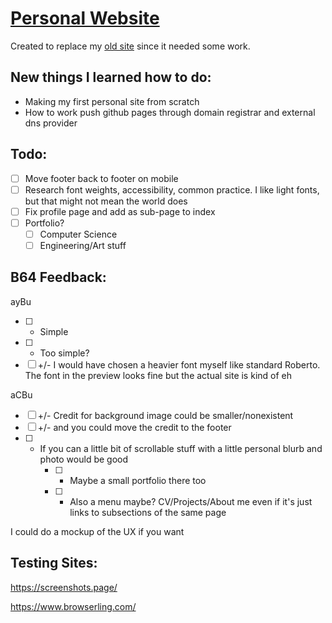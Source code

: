# [Personal Website](https://edmunddong.github.io)

Created to replace my [old site](https://sites.google.com/view/eedong/) since it needed some work.

## New things I learned how to do:

- Making my first personal site from scratch
- How to work push github pages through domain registrar and external dns provider

## Todo:

- [ ] Move footer back to footer on mobile
- [ ] Research font weights, accessibility, common practice. I like light fonts, but that might not mean the world does
- [ ] Fix profile page and add as sub-page to index
- [ ] Portfolio?
    - [ ] Computer Science
    - [ ] Engineering/Art stuff

## B64 Feedback: 

ayBu
- [ ] + Simple 
- [ ] - Too simple? 
- [ ] +/- I would have chosen a heavier font myself like standard Roberto. The font in the preview looks fine but the actual site is kind of eh

aCBu
- [ ] +/- Credit for background image could be smaller/nonexistent
- [ ] +/- and you could move the credit to the footer
- [ ] + If you can a little bit of scrollable stuff with a little personal blurb and photo would be good
    - [ ] + Maybe a small portfolio there too
    - [ ] + Also a menu maybe? CV/Projects/About me even if it's just links to subsections of the same page

I could do a mockup of the UX if you want

## Testing Sites: 

https://screenshots.page/

https://www.browserling.com/
